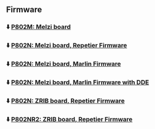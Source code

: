 ## Firmware
### :arrow_down: [P802M: Melzi board](./P802M_Melzi_Marlin.zip)
### :arrow_down: [P802N: Melzi board, Repetier Firmware](./P802N_MELZI.zip)
### :arrow_down: [P802N: Melzi board, Marlin Firmware](./P802N_Melzi_Marlin_V22.zip)
### :arrow_down: [P802N: Melzi board, Marlin Firmware with DDE](./P802N_Melzi_Marlin_DDE.zip)
### :arrow_down: [P802N: ZRIB board, Repetier Firmware](./P802N_ZRIB.zip)
### :arrow_down: [P802NR2: ZRIB board, Repetier Firmware](./P802NR2_ZRIB.zip)




